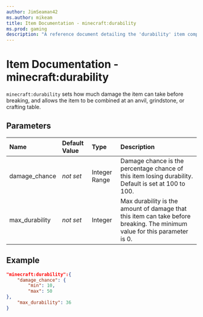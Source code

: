 ```yaml
---
author: JimSeaman42
ms.author: mikeam
title: Item Documentation - minecraft:durability
ms.prod: gaming
description: "A reference document detailing the 'durability' item component"
---
```


# Item Documentation - minecraft:durability

`minecraft:durability` sets how much damage the item can take before breaking, and allows the item to be combined at an anvil, grindstone, or crafting table.

## Parameters

|Name |Default Value  |Type  |Description  |
|:----------|:----------|:----------|:----------|
|damage_chance|*not set* |Integer Range | Damage chance is the percentage chance of this item losing durability. Default is set at 100 to 100. |
|max_durability|*not set* |Integer | Max durability is the amount of damage that this item can take before breaking. The minimum value for this parameter is 0.|

## Example

```json
"minecraft:durability":{
    "damage_chance": {
        "min": 10,
        "max": 50
},
    "max_durability": 36
}
```
